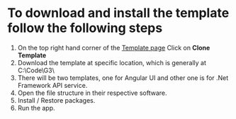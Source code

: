# To download and install the template follow the following steps
1. On the top right hand corner of the [Template page](https://g3-dev.oceania.cshare.net/g3/appbuilder/newapp) Click on **Clone Template**
2. Download the template at specific location, which is generally at C:\Code\G3\
3. There will be two templates, one for Angular UI and other one is for .Net Framework API service. 
4. Open the file structure in their respective software.
5. Install / Restore packages. 
6. Run the app.
